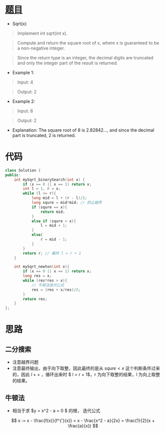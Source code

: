 # [题目](https://leetcode.com/problems/sqrtx/)

* Sqrt(x)

> Implement int sqrt(int x).

> Compute and return the square root of x, where x is guaranteed to be a non-negative integer.

> Since the return type is an integer, the decimal digits are truncated and only the integer part of the result is returned.

* Example 1:

> Input: 4

> Output: 2

* Example 2:

> Input: 8

> Output: 2

* Explanation: 
The square root of 8 is 2.82842..., and since the decimal part is truncated, 2 is returned.

# 代码

```cpp
class Solution {
public:
    int mySqrt_binarySearch(int x) {
        if (x == 0 || x == 1) return x;
        int l = 1, r = x;
        while (l <= r){
            long mid = l + (r - l)/2;
            long squre = mid*mid; // 防止越界
            if (squre == x){
                return mid;
            }
            else if (squre < x){
                l = mid + 1;
            }
            else{
                r = mid - 1;
            }
        }
        return r; // 最终 l = r + 1
    }

    int mySqrt_newton(int x){
        if (x == 0 || x == 1) return x;
        long res = x;
        while (res*res > x){
            // 牛顿法迭代公式
            res = (res + x/res)/2;
        }
        return res;
    }
};
```

# 思路

## 二分搜索

* 注意越界问题
* 注意最终输出，由于向下取整，因此最终的是从 $squre < x$ 这个判断条件过来的，因此 $l++$ ，循环出来时 $ l = r + 1$，r 为向下取整的结果，l 为向上取整的结果。

## 牛顿法

* 相当于求 $y = x^2 - a = 0 $ 的根， 迭代公式

$$
x := x - \frac{f(x)}{f^{'}(x)} = x - \frac{x^2 - a}{2x} = \frac{1}{2}(x + \frac{a}{x})
$$
